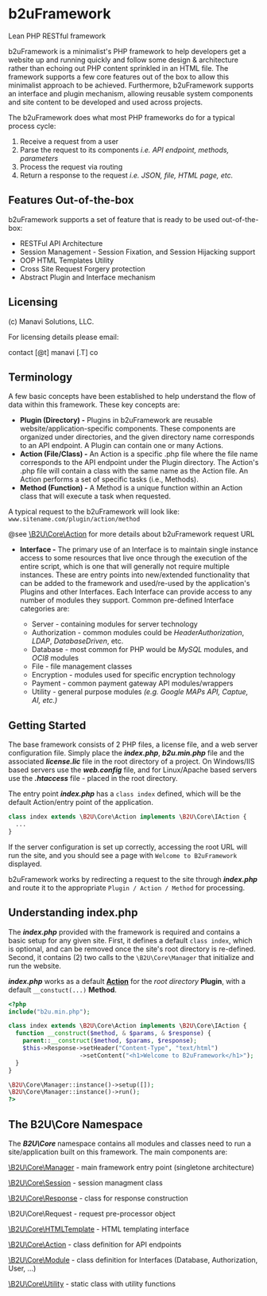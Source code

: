 # b2uFramework
Lean PHP RESTful framework

b2uFramework is a minimalist's PHP framework to help developers get a website up and running quickly and follow some design & architecture rather than echoing out PHP content sprinkled in an HTML file. The framework supports a few core features out of the box to allow this minimalist approach to be achieved. Furthermore, b2uFramework supports an interface and plugin mechanism, allowing reusable system components and site content to be developed and used across projects.

The b2uFramework does what most PHP frameworks do for a typical process cycle:
1. Receive a request from a user
2. Parse the request to its components _i.e. API endpoint, methods, parameters_
3. Process the request via routing
4. Return a response to the request _i.e. JSON, file, HTML page, etc._

## Features Out-of-the-box
b2uFramework supports a set of feature that is ready to be used out-of-the-box:

* RESTFul API Architecture
* Session Management - Session Fixation, and Session Hijacking support
* OOP HTML Templates Utility
* Cross Site Request Forgery protection
* Abstract Plugin and Interface mechanism

## Licensing
(c) Manavi Solutions, LLC.

For licensing details please email:

contact [@t] manavi [.T] co

## Terminology
A few basic concepts have been established to help understand the flow of data within this framework. These key concepts are:
* **Plugin (Directory) -** Plugins in b2uFramework are reusable website/application-specific components. These components are organized under directories, and the given directory name corresponds to an API endpoint. A Plugin can contain one or many Actions.
* **Action (File/Class) -** An Action is a specific .php file where the file name corresponds to the API endpoint under the Plugin directory. The Action's .php file will contain a class with the same name as the Action file. An Action performs a set of specific tasks (i.e., Methods). 
* **Method (Function) -** A Method is a unique function within an Action class that will execute a task when requested.

A typical request to the b2uFramework will look like: `www.sitename.com/plugin/action/method`

@see [\B2U\Core\Action](https://github.com/bob2u/b2uFramework-public/blob/master/README/README_ACTION.md#b2ucoreaction) for more details about b2uFramework request URL

* **Interface -** The primary use of an Interface is to maintain single instance access to some resources that live once through the execution of the entire script, which is one that will generally not require multiple instances. These are entry points into new/extended functionality that can be added to the framework and used/re-used by the application's Plugins and other Interfaces. Each Interface can provide access to any number of modules they support. Common pre-defined Interface categories are:

  * Server - containing modules for server technology
  * Authorization - common modules could be _HeaderAuthorization_, _LDAP_, _DatabaseDriven_, etc.
  * Database - most common for PHP would be _MySQL_ modules, and _OCI8_ modules
  * File - file management classes
  * Encryption - modules used for specific encryption technology
  * Payment - common payment gateway API modules/wrappers
  * Utility - general purpose modules _(e.g. Google MAPs API, Captue, AI, etc.)_

## Getting Started
The base framework consists of 2 PHP files, a license file, and a web server configuration file. Simply place the ***index.php***, ***b2u.min.php*** file and the associated ***license.lic*** file in the root directory of a project. On Windows/IIS based servers use the ***web.config*** file, and for Linux/Apache based servers use the ***.htaccess*** file - placed in the root directory.

The entry point ***index.php*** has a `class index` defined, which will be the default Action/entry point of the application.

```PHP 
class index extends \B2U\Core\Action implements \B2U\Core\IAction {	
  ...
}
```
If the server configuration is set up correctly, accessing the root URL will run the site, and you should see a page with `Welcome to B2uFramework` displayed.

b2uFramework works by redirecting a request to the site through ***index.php*** and route it to the appropriate `Plugin / Action / Method` for processing.

## Understanding index.php
The ***index.php*** provided with the framework is required and contains a basic setup for any given site. First, it defines a default `class index`, which is optional, and can be removed once the site's root directory is re-defined. Second, it contains (2) two calls to the `\B2U\Core\Manager` that initialize and run the website. 

***index.php*** works as a default [**Action**](https://github.com/bob2u/b2uFramework-public/blob/master/README/README_ACTION.md#b2ucoreaction) for the _root directory_ **Plugin**, with a default `__constuct(...)` **Method**.
```php
<?php
include("b2u.min.php");

class index extends \B2U\Core\Action implements \B2U\Core\IAction {	
  function __construct($method, & $params, & $response) {
    parent::__construct($method, $params, $response);
    $this->Response->setHeader("Content-Type", "text/html")
                    ->setContent("<h1>Welcome to B2uFramework</h1>");
  }
}

\B2U\Core\Manager::instance()->setup([]);
\B2U\Core\Manager::instance()->run();
?>
```

## The B2U\Core Namespace
The ***B2U\Core*** namespace contains all modules and classes need to run a site/application built on this framework. The main components are:

[\B2U\Core\Manager](https://github.com/bob2u/b2uFramework-public/blob/master/README/README_MANAGER.md#b2ucoremanager) - main framework entry point (singletone architecture)

[\B2U\Core\Session](https://github.com/bob2u/b2uFramework-public/blob/master/README/README_SESSION.md#b2ucoresession) - session managment class

[\B2U\Core\Response](https://github.com/bob2u/b2uFramework-public/blob/master/README/README_RESPONSE.md#b2ucoreresponse) - class for response construction

\B2U\Core\Request - request pre-processor object

[\B2U\Core\HTMLTemplate](https://github.com/bob2u/b2uFramework-public/blob/master/README/README_TEMPLATE.md#b2ucorehtmltemplate) - HTML templating interface

[\B2U\Core\Action](https://github.com/bob2u/b2uFramework-public/blob/master/README/README_ACTION.md#b2ucoreaction) - class definition for API endpoints

[\B2U\Core\Module](https://github.com/bob2u/b2uFramework-public/blob/master/README/README_MODULE.md#b2ucoremodule) - class definition for Interfaces (Database, Authorization, User, ...)

[\B2U\Core\Utility](https://github.com/bob2u/b2uFramework-public/blob/master/README/README_UTILITY.md#b2ucoreutility) - static class with utility functions
